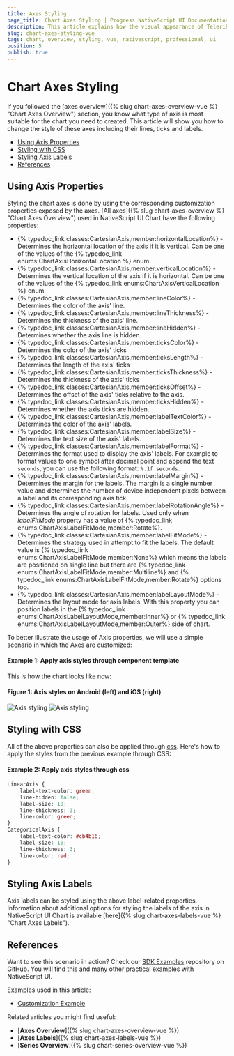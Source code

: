```yaml
---
title: Axes Styling
page_title: Chart Axes Styling | Progress NativeScript UI Documentation
description: This article explains how the visual appearance of Telerik Chart's axis for NativeScript can be customized.
slug: chart-axes-styling-vue
tags: chart, overview, styling, vue, nativescript, professional, ui
position: 5
publish: true
---
```


# Chart Axes Styling

If you followed the [axes overview]({% slug chart-axes-overview-vue %} "Chart Axes Overview") section, you know what type of axis is most suitable for the chart you need to created. This article will show you how to change the style of these axes including their lines, ticks and labels. 

* [Using Axis Properties](#using-axis-properties)
* [Styling with CSS](#styling-with-css)
* [Styling Axis Labels](#styling-axis-labels)
* [References](#references)

## Using Axis Properties

Styling the chart axes is done by using the corresponding customization properties exposed by the axes. [All axes]({% slug chart-axes-overview %} "Chart Axes Overview") used in NativeScript UI Chart have the following properties:

- {% typedoc_link classes:CartesianAxis,member:horizontalLocation%} - Determines the horizontal location of the axis if it is vertical. Can be one of the values of the {% typedoc_link enums:ChartAxisHorizontalLocation %} enum.
- {% typedoc_link classes:CartesianAxis,member:verticalLocation%} - Determines the vertical location of the axis if it is horizontal. Can be one of the values of the {% typedoc_link enums:ChartAxisVerticalLocation %} enum.
- {% typedoc_link classes:CartesianAxis,member:lineColor%} - Determines the color of the axis' line.
- {% typedoc_link classes:CartesianAxis,member:lineThickness%} - Determines the thickness of the axis' line.
- {% typedoc_link classes:CartesianAxis,member:lineHidden%} - Determines whether the axis line is hidden.
- {% typedoc_link classes:CartesianAxis,member:ticksColor%} - Determines the color of the axis' ticks
- {% typedoc_link classes:CartesianAxis,member:ticksLength%} - Determines the length of the axis' ticks
- {% typedoc_link classes:CartesianAxis,member:ticksThickness%} - Determines the thickness of the axis' ticks
- {% typedoc_link classes:CartesianAxis,member:ticksOffset%} - Determines the offset of the axis' ticks relative to the axis.
- {% typedoc_link classes:CartesianAxis,member:ticksHidden%} - Determines whether the axis ticks are hidden.
- {% typedoc_link classes:CartesianAxis,member:labelTextColor%} - Determines the color of the axis' labels.
- {% typedoc_link classes:CartesianAxis,member:labelSize%} - Determines the text size of the axis' labels.
- {% typedoc_link classes:CartesianAxis,member:labelFormat%} - Determines the format used to display the axis' labels. For example to format values to one symbol after decimal point and append the text `seconds`, you can use the following format: `%.1f seconds`.
- {% typedoc_link classes:CartesianAxis,member:labelMargin%} - Determines the margin for the labels. The margin is a single number value and determines the number of device independent pixels between a label and its corresponding axis tick. 
- {% typedoc_link classes:CartesianAxis,member:labelRotationAngle%} - Determines the angle of rotation for labels. Used only when *labelFitMode* property has a value of {% typedoc_link enums:ChartAxisLabelFitMode,member:Rotate%}.
- {% typedoc_link classes:CartesianAxis,member:labelFitMode%} - Determines the strategy used in attempt to fit the labels. The default value is {% typedoc_link enums:ChartAxisLabelFitMode,member:None%} which means the labels are positioned on single line but there are {% typedoc_link enums:ChartAxisLabelFitMode,member:Multiline%} and {% typedoc_link enums:ChartAxisLabelFitMode,member:Rotate%} options too.
- {% typedoc_link classes:CartesianAxis,member:labelLayoutMode%} - Determines the layout mode for axis labels. With this property you can position labels in the {% typedoc_link enums:ChartAxisLabelLayoutMode,member:Inner%} or {% typedoc_link enums:ChartAxisLabelLayoutMode,member:Outer%} side of chart.

To better illustrate the usage of Axis properties, we will use a simple scenario in which the Axes are customized:

#### Example 1: Apply axis styles through component template

<snippet id='chart-styling-axes-vue'/>

This is how the chart looks like now:

#### Figure 1: Axis styles on Android (left) and iOS (right)

![Axis styling](../../../../docs/ui/img/ns_ui/axis_styling_android.png "Android") ![Axis styling](../../../../docs/ui/img/ns_ui/axis_styling_ios.png "iOS")

## Styling with CSS

All of the above properties can also be applied through [css](https://docs.nativescript.org/ui/styling). Here's how to apply the styles from the previous example through CSS:

#### Example 2: Apply axis styles through css
```CSS
LinearAxis {
    label-text-color: green;
    line-hidden: false;
    label-size: 10;
    line-thickness: 3;
    line-color: green;
}
CategoricalAxis {
    label-text-color: #cb4b16;
    label-size: 10;
    line-thickness: 3;
    line-color: red;
}
```

## Styling Axis Labels

Axis labels can be styled using the above label-related properties. Information about additional options for styling the labels of the axis in NativeScript UI Chart is available [here]({% slug chart-axes-labels-vue %} "Chart Axes Labels").

## References

Want to see this scenario in action?
Check our [SDK Examples](https://github.com/NativeScript/nativescript-ui-samples-vue) repository on GitHub. You will find this and many other practical examples with NativeScript UI.

Examples used in this article:

* [Customization Example](https://github.com/NativeScript/nativescript-ui-samples-vue/tree/master/chart/app/examples/axes/customization)

Related articles you might find useful:

* [**Axes Overview**]({% slug chart-axes-overview-vue %})
* [**Axes Labels**]({% slug chart-axes-labels-vue %})
* [**Series Overview**]({% slug chart-series-overview-vue %})
